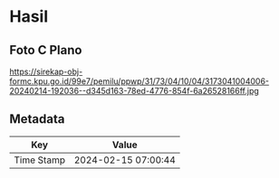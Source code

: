 # Hasil

## Foto C Plano

https://sirekap-obj-formc.kpu.go.id/99e7/pemilu/ppwp/31/73/04/10/04/3173041004006-20240214-192036--d345d163-78ed-4776-854f-6a26528166ff.jpg


## Metadata

| Key        | Value               |
| ---------- | ------------------- |
| Time Stamp | 2024-02-15 07:00:44 |



